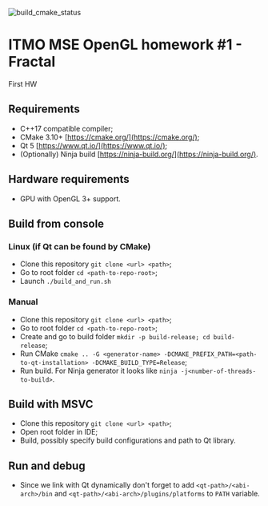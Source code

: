 ![build_cmake_status](https://github.com/BurnBirdX7/mse-gl-hw-fractal/actions/workflows/build_cmake.yml/badge.svg)

# ITMO MSE OpenGL homework #1 - Fractal

First HW

## Requirements

- C++17 compatible compiler;
- CMake 3.10+ [https://cmake.org/](https://cmake.org/);
- Qt 5 [https://www.qt.io/](https://www.qt.io/);
- (Optionally) Ninja build [https://ninja-build.org/](https://ninja-build.org/).

## Hardware requirements

- GPU with OpenGL 3+ support.

## Build from console

### Linux (if Qt can be found by CMake)

- Clone this repository `git clone <url> <path>`;
- Go to root folder `cd <path-to-repo-root>`;
- Launch `./build_and_run.sh`

### Manual

- Clone this repository `git clone <url> <path>`;
- Go to root folder `cd <path-to-repo-root>`;
- Create and go to build folder `mkdir -p build-release; cd build-release`;
- Run CMake `cmake .. -G <generator-name> -DCMAKE_PREFIX_PATH=<path-to-qt-installation> -DCMAKE_BUILD_TYPE=Release`;
- Run build. For Ninja generator it looks like `ninja -j<number-of-threads-to-build>`.

## Build with MSVC

- Clone this repository `git clone <url> <path>`;
- Open root folder in IDE;
- Build, possibly specify build configurations and path to Qt library.

## Run and debug

- Since we link with Qt dynamically don't forget to add `<qt-path>/<abi-arch>/bin` and `<qt-path>/<abi-arch>/plugins/platforms` to `PATH` variable.
